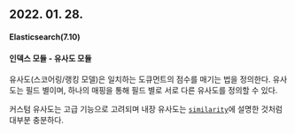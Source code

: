 ## 2022. 01. 28.

#### Elasticsearch(7.10)

#### 인덱스 모듈 - 유사도 모듈

유사도(스코어링/랭킹 모델)은 일치하는 도큐먼트의 점수를 매기는 법을 정의한다. 유사도는 필드 별이며, 하나의 매핑을 통해 필드 별로 서로 다른 유사도를 정의할 수 있다.

커스텀 유사도는 고급 기능으로 고려되며 내장 유사도는 [`similarity`][similarity]에 설명한 것처럼 대부분 충분하다.



[similarity]: https://www.elastic.co/guide/en/elasticsearch/reference/7.10/similarity.html
